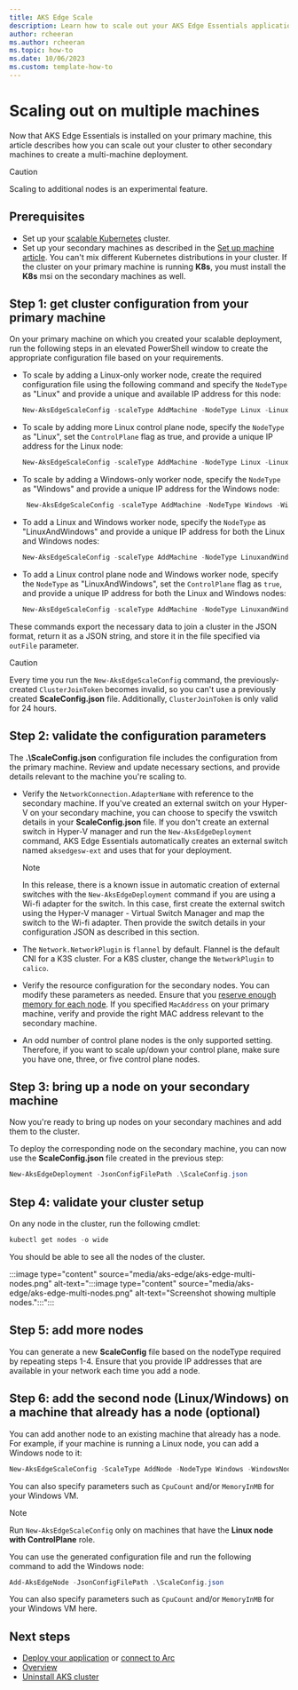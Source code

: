 ```yaml
---
title: AKS Edge Scale
description: Learn how to scale out your AKS Edge Essentials applications to multiple nodes. 
author: rcheeran
ms.author: rcheeran
ms.topic: how-to
ms.date: 10/06/2023
ms.custom: template-how-to
---
```


# Scaling out on multiple machines

Now that AKS Edge Essentials is installed on your primary machine, this article describes how you can scale out your cluster to other secondary machines to create a multi-machine deployment.

> [!CAUTION]
> Scaling to additional nodes is an experimental feature.

## Prerequisites

- Set up your [scalable Kubernetes](aks-edge-howto-multi-node-deployment.md) cluster.
- Set up your secondary machines as described in the [Set up machine article](aks-edge-howto-setup-machine.md). You can't mix different Kubernetes distributions in your cluster. If the cluster on your primary machine is running **K8s**, you must install the **K8s** msi on the secondary machines as well.

## Step 1: get cluster configuration from your primary machine

On your primary machine on which you created your scalable deployment, run the following steps in an elevated PowerShell window to create the appropriate configuration file based on your requirements.

- To scale by adding a Linux-only worker node, create the required configuration file using the following command and specify the `NodeType` as "Linux" and provide a unique and available IP address for this node:

    ```powershell
    New-AksEdgeScaleConfig -scaleType AddMachine -NodeType Linux -LinuxNodeIp x.x.x.x -outFile .\ScaleConfig.json | Out-Null
    ```

- To scale by adding more Linux control plane node, specify the `NodeType` as "Linux", set the `ControlPlane` flag as true, and provide a unique IP address for the Linux node:

    ```powershell
    New-AksEdgeScaleConfig -scaleType AddMachine -NodeType Linux -LinuxNodeIp x.x.x.x -ControlPlane -outFile .\ScaleConfig.json | Out-Null
    ```

- To scale by adding a Windows-only worker node, specify the `NodeType` as "Windows" and provide a unique IP address for the Windows node:

   ```powershell
    New-AksEdgeScaleConfig -scaleType AddMachine -NodeType Windows -WindowsNodeIp x.x.x.x -outFile .\ScaleConfig.json | Out-Null
    ```

- To add a Linux and Windows worker node, specify the `NodeType` as "LinuxAndWindows" and provide a unique IP address for both the Linux and Windows nodes:

    ```powershell
    New-AksEdgeScaleConfig -scaleType AddMachine -NodeType LinuxandWindows -LinuxNodeIp x.x.x.x -WindowsNodeIp x.x.x.x -outFile .\ScaleConfig.json | Out-Null
    ```

- To add a Linux control plane node and Windows worker node, specify the `NodeType` as "LinuxAndWindows", set the `ControlPlane` flag as `true`, and provide a unique IP address for both the Linux and Windows nodes:

    ```powershell
    New-AksEdgeScaleConfig -scaleType AddMachine -NodeType LinuxandWindows -LinuxNodeIp x.x.x.x -WindowsNodeIp x.x.x.x  -ControlPlane -outFile .\ScaleConfig.json | Out-Null
    ```

These commands export the necessary data to join a cluster in the JSON format, return it as a JSON string, and store it in the file specified via `outFile` parameter.

> [!CAUTION]
> Every time you run the `New-AksEdgeScaleConfig` command, the previously-created `ClusterJoinToken` becomes invalid, so you can't use a previously created **ScaleConfig.json** file. Additionally, `ClusterJoinToken` is only valid for 24 hours.

## Step 2: validate the configuration parameters

The **.\ScaleConfig.json** configuration file includes the configuration from the primary machine. Review and update necessary sections, and provide details relevant to the machine you're scaling to.

- Verify the `NetworkConnection.AdapterName` with reference to the secondary machine. If you've created an external switch on your Hyper-V on your secondary machine, you can choose to specify the vswitch details in your **ScaleConfig.json** file. If you don't create an external switch in Hyper-V manager and run the `New-AksEdgeDeployment` command, AKS Edge Essentials automatically creates an external switch named `aksedgesw-ext` and uses that for your deployment.

    > [!NOTE]
    > In this release, there is a known issue in automatic creation of external switches with the `New-AksEdgeDeployment` command if you are using a Wi-fi adapter for the switch. In this case, first create the external switch using the Hyper-V manager - Virtual Switch Manager and map the switch to the Wi-fi adapter. Then provide the switch details in your configuration JSON as described in this section.

- The `Network.NetworkPlugin` is `flannel` by default. Flannel is the default CNI for a K3S cluster. For a K8S cluster, change the `NetworkPlugin` to `calico`.
- Verify the resource configuration for the secondary nodes. You can modify these parameters as needed. Ensure that you [reserve enough memory for each node](./aks-edge-concept-clusters-nodes.md). If you specified `MacAddress` on your primary machine, verify and provide the right MAC address relevant to the secondary machine.

- An odd number of control plane nodes is the only supported setting. Therefore, if you want to scale up/down your control plane, make sure you have one, three, or five control plane nodes.

## Step 3: bring up a node on your secondary machine

Now you're ready to bring up nodes on your secondary machines and add them to the cluster.

To deploy the corresponding node on the secondary machine, you can now use the **ScaleConfig.json** file created in the previous step:

```powershell
New-AksEdgeDeployment -JsonConfigFilePath .\ScaleConfig.json
```

## Step 4: validate your cluster setup

On any node in the cluster, run the following cmdlet:

```powershell
kubectl get nodes -o wide
```

You should be able to see all the nodes of the cluster.

:::image type="content" source="media/aks-edge/aks-edge-multi-nodes.png" alt-text=":::image type="content" source="media/aks-edge/aks-edge-multi-nodes.png" alt-text="Screenshot showing multiple nodes.":::":::

## Step 5: add more nodes

You can generate a new **ScaleConfig** file based on the nodeType required by repeating steps 1-4. Ensure that you provide IP addresses that are available in your network each time you add a node.

## Step 6: add the second node (Linux/Windows) on a machine that already has a node (optional)

You can add another node to an existing machine that already has a node. For example, if your machine is running a Linux node, you can add a Windows node to it:

```powershell
New-AksEdgeScaleConfig -ScaleType AddNode -NodeType Windows -WindowsNodeIp "xxx" -outFile .\ScaleConfig.json | Out-Null
```

You can also specify parameters such as `CpuCount` and/or `MemoryInMB` for your Windows VM.

> [!NOTE]
> Run `New-AksEdgeScaleConfig` only on machines that have the **Linux node with ControlPlane** role.

You can use the generated configuration file and run the following command to add the Windows node:

```powershell
Add-AksEdgeNode -JsonConfigFilePath .\ScaleConfig.json
```

You can also specify parameters such as `CpuCount` and/or `MemoryInMB` for your Windows VM here.

## Next steps

- [Deploy your application](aks-edge-howto-deploy-app.md) or [connect to Arc](aks-edge-howto-connect-to-arc.md)
- [Overview](aks-edge-overview.md)
- [Uninstall AKS cluster](aks-edge-howto-uninstall.md)
